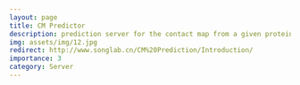 ```yaml
---
layout: page
title: CM Predictor
description: prediction server for the contact map from a given protein sequence
img: assets/img/12.jpg
redirect: http://www.songlab.cn/CM%20Prediction/Introduction/
importance: 3
category: Server
---
```


